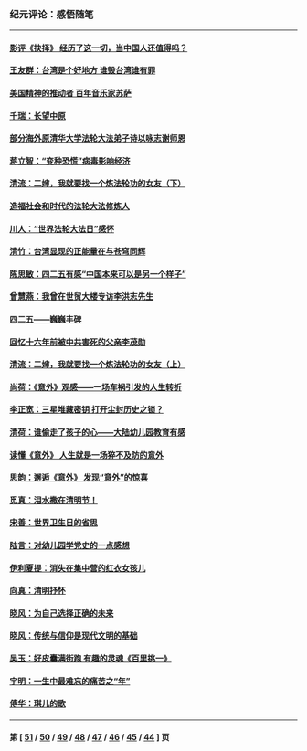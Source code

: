 ### 纪元评论：感悟随笔
---
#### [影评《抉择》 经历了这一切，当中国人还值得吗？](../../pages/nsc1035/n12983029.md) 
#### [王友群：台湾是个好地方 谁毁台湾谁有罪](../../pages/nsc1035/n12977761.md) 
#### [美国精神的推动者 百年音乐家苏萨](../../pages/nsc1035/n12974542.md) 
#### [千瑞：长望中原](../../pages/nsc1035/n12976554.md) 
#### [部分海外原清华大学法轮大法弟子诗以咏志谢师恩](../../pages/nsc1035/n12957723.md) 
#### [蒋立智：“变种恐慌”病毒影响经济](../../pages/nsc1035/n12955438.md) 
#### [清流：二婶，我就要找一个炼法轮功的女友（下）](../../pages/nsc1035/n12953189.md) 
#### [造福社会和时代的法轮大法修炼人](../../pages/nsc1035/n12944018.md) 
#### [川人：“世界法轮大法日”感怀](../../pages/nsc1035/n12932771.md) 
#### [清竹：台湾显现的正能量在与苍穹同辉](../../pages/nsc1035/n12928084.md) 
#### [陈思敏：四二五有感“中国本来可以是另一个样子”](../../pages/nsc1035/n12902318.md) 
#### [曾慧燕：我曾在世贸大楼专访李洪志先生](../../pages/nsc1035/n12898729.md) 
#### [四二五——巍巍丰碑](../../pages/nsc1035/n12893609.md) 
#### [回忆十六年前被中共害死的父亲李茂勋](../../pages/nsc1035/n12880270.md) 
#### [清流：二婶，我就要找一个炼法轮功的女友（上）](../../pages/nsc1035/n12879174.md) 
#### [尚荷：《意外》观感——一场车祸引发的人生转折](../../pages/nsc1035/n12877867.md) 
#### [李正宽：三星堆藏密钥 打开尘封历史之锁？](../../pages/nsc1035/n12877650.md) 
#### [清荷：谁偷走了孩子的心——大陆幼儿园教育有感](../../pages/nsc1035/n12871130.md) 
#### [读懂《意外》 人生就是一场猝不及防的意外](../../pages/nsc1035/n12869689.md) 
#### [思韵：邂逅《意外》 发现“意外”的惊喜](../../pages/nsc1035/n12862144.md) 
#### [觅真：泪水撒在清明节！](../../pages/nsc1035/n12857953.md) 
#### [宋善：世界卫生日的省思](../../pages/nsc1035/n12855911.md) 
#### [陆言：对幼儿园学党史的一点感想](../../pages/nsc1035/n12851128.md) 
#### [伊利夏提：消失在集中营的红衣女孩儿](../../pages/nsc1035/n12848360.md) 
#### [向真：清明抒怀](../../pages/nsc1035/n12848172.md) 
#### [晓风：为自己选择正确的未来](../../pages/nsc1035/n12778898.md) 
#### [晓风：传统与信仰是现代文明的基础](../../pages/nsc1035/n12762161.md) 
#### [吴玉：好皮囊满街跑 有趣的灵魂《百里挑一》](../../pages/nsc1035/n12760835.md) 
#### [宇明：一生中最难忘的痛苦之“年”](../../pages/nsc1035/n12757663.md) 
#### [傅华：琪儿的歌](../../pages/nsc1035/n12746849.md) 

---
#### 第 [ [51](./51.md) / [50](./50.md) / [49](./49.md) / [48](./48.md) / [47](./47.md) / [46](./46.md) / [45](./45.md) / [44](./44.md) ] 页
